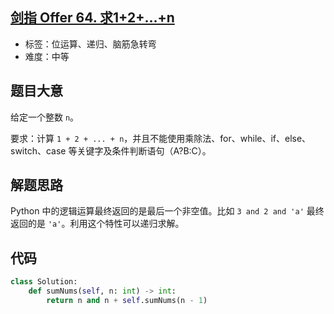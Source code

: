 ## [剑指 Offer 64. 求1+2+…+n](https://leetcode-cn.com/problems/qiu-12n-lcof/)

- 标签：位运算、递归、脑筋急转弯
- 难度：中等

## 题目大意

给定一个整数 `n`。

要求：计算 `1 + 2 + ... + n`，并且不能使用乘除法、for、while、if、else、switch、case 等关键字及条件判断语句（A?B:C）。

## 解题思路

Python 中的逻辑运算最终返回的是最后一个非空值。比如 `3 and 2 and 'a'` 最终返回的是 `'a'`。利用这个特性可以递归求解。

## 代码

```Python
class Solution:
    def sumNums(self, n: int) -> int:
        return n and n + self.sumNums(n - 1)
```

